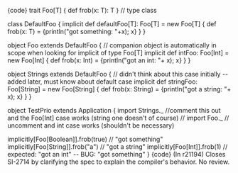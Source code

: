 {code}
trait Foo[T] { def frob(x: T): T } // type class

class DefaultFoo {
  implicit def defaultFoo[T]: Foo[T] = new Foo[T] { def frob(x: T) = {println("got something: "+x); x} }
}

object Foo extends DefaultFoo { // companion object is automatically in scope when looking for implicit of type Foo[T]
  implicit def intFoo: Foo[Int] = new Foo[Int] { def frob(x: Int) = {println("got an int: "+ x); x} }
}

object Strings extends DefaultFoo { // didn't think about this case initially -- added later, must know about default case
  implicit def stringFoo: Foo[String] = new Foo[String] { def frob(x: String) = {println("got a string: "+ x); x} }
}

object TestPrio extends Application {
  import Strings._ //comment this out and the Foo[Int] case works (string one doesn't of course)
  // import Foo._ // uncomment and int case works (shouldn't be necessary)
  
  implicitly[Foo[Boolean]].frob(true) // "got something"
  implicitly[Foo[String]].frob("a")   // "got a string"
  implicitly[Foo[Int]].frob(1)        // expected: "got an int" -- BUG: "got something"
}
{code}
(In r21194) Closes SI-2714 by clarifying the spec to explain the compiler's behavior. No review.
